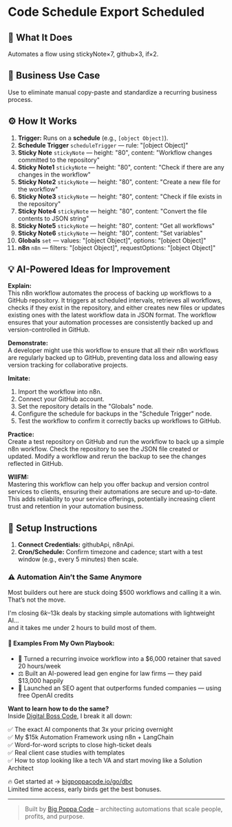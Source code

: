 # Code Schedule Export Scheduled
  ## 🚀 What It Does
  Automates a flow using stickyNote×7, github×3, if×2.
  
  ## 💼 Business Use Case
  Use to eliminate manual copy-paste and standardize a recurring business process.
  
  ## ⚙️ How It Works
  1. **Trigger:** Runs on a **schedule** (e.g., `[object Object]`).
  2. **Schedule Trigger** `scheduleTrigger` — rule: "[object Object]"
3. **Sticky Note** `stickyNote` — height: "80", content: "Workflow changes committed to the repository"
4. **Sticky Note1** `stickyNote` — height: "80", content: "Check if there are any changes in the workflow"
5. **Sticky Note2** `stickyNote` — height: "80", content: "Create a new file for the workflow"
6. **Sticky Note3** `stickyNote` — height: "80", content: "Check if file exists in the repository"
7. **Sticky Note4** `stickyNote` — height: "80", content: "Convert the file contents to JSON string"
8. **Sticky Note5** `stickyNote` — height: "80", content: "Get all workflows"
9. **Sticky Note6** `stickyNote` — height: "80", content: "Set variables"
10. **Globals** `set` — values: "[object Object]", options: "[object Object]"
11. **n8n** `n8n` — filters: "[object Object]", requestOptions: "[object Object]"
  
  ## 💡 AI-Powered Ideas for Improvement
  **Explain:**  
This n8n workflow automates the process of backing up workflows to a GitHub repository. It triggers at scheduled intervals, retrieves all workflows, checks if they exist in the repository, and either creates new files or updates existing ones with the latest workflow data in JSON format. The workflow ensures that your automation processes are consistently backed up and version-controlled in GitHub.

**Demonstrate:**  
A developer might use this workflow to ensure that all their n8n workflows are regularly backed up to GitHub, preventing data loss and allowing easy version tracking for collaborative projects.

**Imitate:**  
1. Import the workflow into n8n.  
2. Connect your GitHub account.  
3. Set the repository details in the "Globals" node.  
4. Configure the schedule for backups in the "Schedule Trigger" node.  
5. Test the workflow to confirm it correctly backs up workflows to GitHub.

**Practice:**  
Create a test repository on GitHub and run the workflow to back up a simple n8n workflow. Check the repository to see the JSON file created or updated. Modify a workflow and rerun the backup to see the changes reflected in GitHub.

**WIIFM:**  
Mastering this workflow can help you offer backup and version control services to clients, ensuring their automations are secure and up-to-date. This adds reliability to your service offerings, potentially increasing client trust and retention in your automation business.
  
  ## 🔧 Setup Instructions
  1. **Connect Credentials:** githubApi, n8nApi.
2. **Cron/Schedule:** Confirm timezone and cadence; start with a test window (e.g., every 5 minutes) then scale.
  
### ⚠️ Automation Ain’t the Same Anymore

Most builders out here are stuck doing $500 workflows and calling it a win.  
That’s not the move.  

I'm closing $6k–$13k deals by stacking simple automations with lightweight AI...  
and it takes me under 2 hours to build most of them.

#### 🧠 Examples From My Own Playbook:
- 🔁 Turned a recurring invoice workflow into a $6,000 retainer that saved 20 hours/week  
- ⚖️ Built an AI-powered lead gen engine for law firms — they paid $13,000 happily  
- 🚀 Launched an SEO agent that outperforms funded companies — using free OpenAI credits  

**Want to learn how to do the same?**  
Inside [Digital Boss Code](https://bigpoppacode.io/go/dbc), I break it all down:

✅ The exact AI components that 3x your pricing overnight  
✅ My $15k Automation Framework using n8n + LangChain  
✅ Word-for-word scripts to close high-ticket deals  
✅ Real client case studies with templates  
✅ How to stop looking like a tech VA and start moving like a Solution Architect  

🔥 Get started at → [bigpoppacode.io/go/dbc](https://bigpoppacode.io/go/dbc)  
Limited time access, early birds get the best bonuses.

---
> Built by [Big Poppa Code](https://bigpoppacode.io) – architecting automations that scale people, profits, and purpose.
  